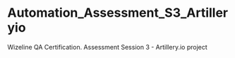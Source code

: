 # Automation_Assessment_S3_Artilleryio
Wizeline QA Certification. Assessment Session 3 - Artillery.io project
